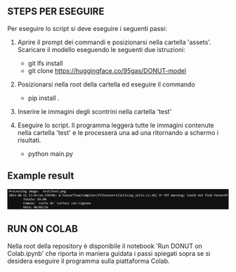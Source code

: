 ## STEPS PER ESEGUIRE
Per eseguire lo script si deve eseguire i seguenti passi:

1. Aprire il prompt dei commandi e posizionarsi nella cartella 'assets'. Scaricare il modello eseguendo le seguenti due istruzioni:
   * git lfs install
   * git clone https://huggingface.co/95gas/DONUT-model

2. Posizionarsi nella root della cartella ed eseguire il commando
   * pip install .
  
3. Inserire le immagini degli scontrini nella cartella 'test'
     
3. Eseguire lo script. Il programma leggerà tutte le immagini contenute nella cartella 'test' e le processerà una ad una ritornando a schermo i risultati. 
   * python main.py

## Example result
![Esempio risultato di un scontrino](https://github.com/95gas/DONUT-scontrini/blob/main/example.png)


## RUN ON COLAB
Nella root della repository è disponibile il notebook 'Run DONUT on Colab.ipynb' che riporta in maniera guidata i passi spiegati sopra se si desidera eseguire il programma sulla piattaforma Colab. 

